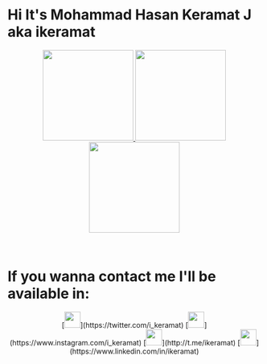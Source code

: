 # Hi It's Mohammad Hasan Keramat J aka ikeramat
<p align="center">
<a href="https://github.com/iKeramat">
<img height="180em" src="https://github-readme-stats-eight-theta.vercel.app/api?username=iKeramat&show_icons=true&theme=nightowl&hide_border=true&include_all_commits=true&count_private=true"/>
<img height="180em" src="https://github-readme-streak-stats.herokuapp.com/?user=iKeramat&theme=nightowl&hide_border=true"/>
<img height="180em" src="https://github-readme-stats-eight-theta.vercel.app/api/top-langs/?username=iKeramat&layout=compact&langs_count=8&theme=nightowl&hide_border=true"/>
</a>
</p>
<br>

# If you wanna contact me I'll be available in:
<p align="center">
[<img src="https://www.vectorlogo.zone/logos/twitter/twitter-tile.svg" width="32">](https://twitter.com/i_keramat)
[<img src="https://www.vectorlogo.zone/logos/instagram/instagram-tile.svg" width="32">](https://www.instagram.com/i_keramat)
[<img src="https://www.vectorlogo.zone/logos/telegram/telegram-tile.svg" width="32">](http://t.me/ikeramat)
[<img src="https://www.vectorlogo.zone/logos/linkedin/linkedin-tile.svg" width="32">](https://www.linkedin.com/in/ikeramat)
</p>
